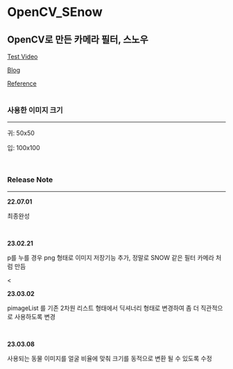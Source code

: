 # OpenCV_SEnow

<h2>OpenCV로 만든 카메라 필터, 스노우</h2>

[Test Video](https://youtu.be/sYYX3Na88J "My Youtube")
<br>

[Blog](https://blog.naver.com/tmvmffpsej/222795649596 "My Blog")
<br>

[Reference](https://youtu.be/XK3eU9egll8)
<br><br>

### 사용한 이미지 크기

---

<p>귀: 50x50</p>
<p>입: 100x100</p><br>

### Release Note

---
<strong>22.07.01</strong>

<p>최종완성</p><br>

<strong>23.02.21</strong>

<p>p를 누를 경우 png 형태로 이미지 저장기능 추가, 정말로 SNOW 같은 필터 카메라 처럼 만듬</p><

<strong>23.03.02</strong>

<p>pimageList 를 기존 2차원 리스트 형태에서 딕셔너리 형태로 변경하여 좀 더 직관적으로 사용하도록 변경</p><br>

<strong>23.03.08</strong>

<p>사용되는 동물 이미지를 얼굴 비율에 맞춰 크기를 동적으로 변환 될 수 있도록 수정</p><br>